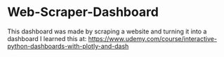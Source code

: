 # Web-Scraper-Dashboard
This dashboard was made by scraping a website and turning it into a dashboard I learned this at: https://www.udemy.com/course/interactive-python-dashboards-with-plotly-and-dash
